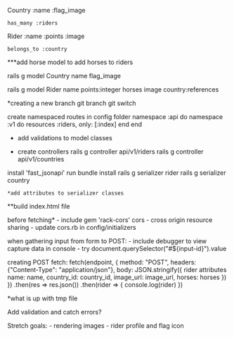 Country
    :name
    :flag_image

    has_many :riders

Rider
    :name
    :points
    :image

    belongs_to :country

***add horse model to add horses to riders

rails g model Country name flag_image

rails g model Rider name points:integer horses image country:references

*creating a new branch
git branch <branch name>
git switch <branch name>

create namespaced routes in config folder
    namespace :api do
        namespace :v1 do
            resources :riders, only: [:index]
        end
    end

- add validations to model classes

- create controllers
    rails g controller api/v1/riders
    rails g controller api/v1/countries

install 'fast_jsonapi'
    run bundle install
    rails g serializer rider
    rails g serializer country

    *add attributes to serializer classes

**build index.html file

before fetching*
    - include gem 'rack-cors'
    cors - cross origin resource sharing
    - update cors.rb in config/initializers

when gathering input from form to POST:
    - include debugger to view capture data in console
    - try document.querySelector("#${input-id}").value  

creating POST fetch:
    fetch(endpoint, {
        method: "POST",
        headers: {"Content-Type": "application/json"},
        body: JSON.stringify({
            rider attributes
            name: name,
            country_id: country_id,
            image_url: image_url,
            horses: horses
        })
    })
        .then(res => res.json())
        .then(rider => {
            console.log(rider)
    })
    


*what is up with tmp file 

Add validation and catch errors?

Stretch goals: 
    - rendering images - rider profile and flag icon